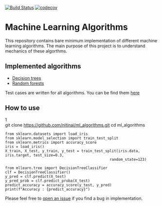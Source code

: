 [![Build Status](https://travis-ci.org/nitinai/ml_algorithms.svg?branch=master)](https://travis-ci.org/nitinai/ml_algorithms)
[![codecov](https://codecov.io/gh/nitinai/ml_algorithms/branch/master/graph/badge.svg)](https://codecov.io/gh/nitinai/ml_algorithms)

# Machine Learning Algorithms

This repository contains bare minimum implementation of different machine learning algorithms. The main purpose of this project is to understand mechanics of these algorthms.

## Implemented algorithms 
* [Decision trees](mllearn/ensemble/forest.py)
* [Random forests](mllearn/tree/tree.py)

Test cases are written for all algorithms. You can be find them [here](mllearn/tests)

## How to use
1	
	git clone https://github.com/nitinai/ml_algorithms.git
	cd ml_algorithms
	
	from sklearn.datasets import load_iris
	from sklearn.model_selection import train_test_split
	from sklearn.metrics import accuracy_score
	iris = load_iris()
	X_train, X_test, y_train, y_test = train_test_split(iris.data, iris.target, test_size=0.3,
                                                    random_state=123)
	
	from mllearn.tree import DecisionTreeClassifier
	clf = DecisionTreeClassifier()
	y_pred = clf.predict(X_test)
    y_pred_prob = clf.predict_proba(X_test)
	predict_accuracy = accuracy_score(y_test, y_pred)
    print(f"Accuracy : {predict_accuracy}")
	
	
Please feel free to [open an issue](https://github.com/nitinai/ml_algorithms/issues/new) if you find a bug in implementation.
